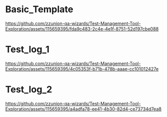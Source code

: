 # Basic_Template
https://github.com/zzunion-qa-wizards/Test-Management-Tool-Exploration/assets/115659395/fda9c483-2c4e-4e1f-8751-52d197cbe088
# Test_log_1
https://github.com/zzunion-qa-wizards/Test-Management-Tool-Exploration/assets/115659395/4c05353f-b71b-478b-aaae-cc101012427e

# Test_log_2
https://github.com/zzunion-qa-wizards/Test-Management-Tool-Exploration/assets/115659395/a4adfa78-ee41-4b30-82d4-ce73734d7ea8


